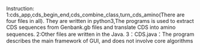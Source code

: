 
Instruction:
1:cds_app,cds_begin_end,cds_combine_class,turn_cds_amino(There are four files in all). They are written in python3,The programs is used to extract CDS sequences from Genbank.gb files and translate CDS into amino sequences.
2:Other files are written in the Java.
3：CDS.java：The program describes the main framework of GUI, and does not involve core algorithms
